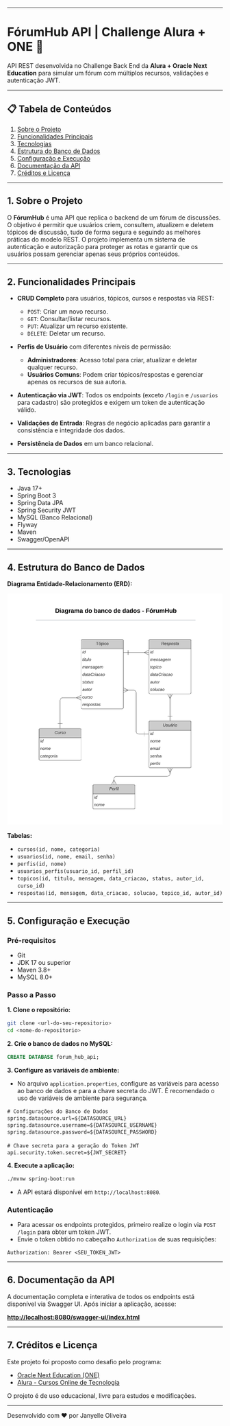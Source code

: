 -----

# FórumHub API | Challenge Alura + ONE 🚀

API REST desenvolvida no Challenge Back End da **Alura + Oracle Next Education** para simular um fórum com múltiplos recursos, validações e autenticação JWT.

-----

## 📋 Tabela de Conteúdos

1. [Sobre o Projeto](#1-sobre-o-projeto)
2. [Funcionalidades Principais](#2-funcionalidades-principais)
3. [Tecnologias](#3-tecnologias)
4. [Estrutura do Banco de Dados](#4-estrutura-do-banco-de-dados)
5. [Configuração e Execução](#5-configuração-e-execução)
6. [Documentação da API](#6-documentação-da-api)
7. [Créditos e Licença](#7-créditos-e-licença)

-----

## 1\. Sobre o Projeto

O **FórumHub** é uma API que replica o backend de um fórum de discussões. O objetivo é permitir que usuários criem, consultem, atualizem e deletem tópicos de discussão, tudo de forma segura e seguindo as melhores práticas do modelo REST. O projeto implementa um sistema de autenticação e autorização para proteger as rotas e garantir que os usuários possam gerenciar apenas seus próprios conteúdos.

-----

## 2\. Funcionalidades Principais

  - **CRUD Completo** para usuários, tópicos, cursos e respostas via REST:

      - `POST`: Criar um novo recurso.
      - `GET`: Consultar/listar recursos.
      - `PUT`: Atualizar um recurso existente.
      - `DELETE`: Deletar um recurso.

  - **Perfis de Usuário** com diferentes níveis de permissão:

      - **Administradores**: Acesso total para criar, atualizar e deletar qualquer recurso.
      - **Usuários Comuns**: Podem criar tópicos/respostas e gerenciar apenas os recursos de sua autoria.

  - **Autenticação via JWT**: Todos os endpoints (exceto `/login` e `/usuarios` para cadastro) são protegidos e exigem um token de autenticação válido.

  - **Validações de Entrada**: Regras de negócio aplicadas para garantir a consistência e integridade dos dados.

  - **Persistência de Dados** em um banco relacional.

-----

## 3\. Tecnologias

  - Java 17+
  - Spring Boot 3
  - Spring Data JPA
  - Spring Security JWT
  - MySQL (Banco Relacional)
  - Flyway
  - Maven
  - Swagger/OpenAPI

-----

## 4\. Estrutura do Banco de Dados

**Diagrama Entidade-Relacionamento (ERD):**

![Diagrama do Banco de Dados](docs/diagrama-db.png)

**Tabelas:**

  - `cursos(id, nome, categoria)`
  - `usuarios(id, nome, email, senha)`
  - `perfis(id, nome)`
  - `usuarios_perfis(usuario_id, perfil_id)`
  - `topicos(id, titulo, mensagem, data_criacao, status, autor_id, curso_id)`
  - `respostas(id, mensagem, data_criacao, solucao, topico_id, autor_id)`

-----

## 5\. Configuração e Execução

### Pré-requisitos

  - Git
  - JDK 17 ou superior
  - Maven 3.8+
  - MySQL 8.0+

### Passo a Passo

**1. Clone o repositório:**

```bash
git clone <url-do-seu-repositorio>
cd <nome-do-repositorio>
```

**2. Crie o banco de dados no MySQL:**

```sql
CREATE DATABASE forum_hub_api;
```

**3. Configure as variáveis de ambiente:**

  - No arquivo `application.properties`, configure as variáveis para acesso ao banco de dados e para a chave secreta do JWT. É recomendado o uso de variáveis de ambiente para segurança.

<!-- end list -->

```properties
# Configurações do Banco de Dados
spring.datasource.url=${DATASOURCE_URL}
spring.datasource.username=${DATASOURCE_USERNAME}
spring.datasource.password=${DATASOURCE_PASSWORD}

# Chave secreta para a geração do Token JWT
api.security.token.secret=${JWT_SECRET}
```

**4. Execute a aplicação:**

```bash
./mvnw spring-boot:run
```

  - A API estará disponível em `http://localhost:8080`.

### Autenticação

  - Para acessar os endpoints protegidos, primeiro realize o login via `POST /login` para obter um token JWT.
  - Envie o token obtido no cabeçalho `Authorization` de suas requisições:

<!-- end list -->

```
Authorization: Bearer <SEU_TOKEN_JWT>
```

-----

## 6\. Documentação da API

A documentação completa e interativa de todos os endpoints está disponível via Swagger UI. Após iniciar a aplicação, acesse:

**[http://localhost:8080/swagger-ui/index.html](https://www.google.com/search?q=http://localhost:8080/swagger-ui/index.html)**

-----

## 7\. Créditos e Licença

Este projeto foi proposto como desafio pelo programa:

  - [Oracle Next Education (ONE)](https://www.oracle.com/br/education/oracle-next-education/)
  - [Alura - Cursos Online de Tecnologia](https://www.alura.com.br/)

O projeto é de uso educacional, livre para estudos e modificações.

-----
Desenvolvido com ❤️ por Janyelle Oliveira
